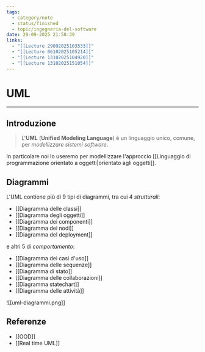 ```yaml
---
tags:
  - category/note
  - status/finished
  - topic/ingegneria-del-software
date: 29-09-2025 21:58:39
links:
  - "[[Lecture 29092025103533]]"
  - "[[Lecture 06102025105214]]"
  - "[[Lecture 13102025104920]]"
  - "[[Lecture 13102025151054]]"
---
```

# UML
---
## Introduzione
> L'**UML** (**Unified Modeling Language**) è un linguaggio unico, comune, per _modellizzare sistemi software_.

In particolare noi lo useremo per modellizzare l'approccio [[Linguaggio di programmazione orientato a oggetti|orientato agli oggetti]].

## Diagrammi
L'UML contiene più di 9 tipi di diagrammi, tra cui 4 _strutturali_:
- [[Diagramma delle classi]]
- [[Diagramma degli oggetti]]
- [[Diagramma dei componenti]]
- [[Diagramma dei nodi]]
- [[Diagramma del deployment]]

e altri 5 di _comportamento_:
- [[Diagramma dei casi d'uso]]
- [[Diagramma delle sequenze]]
- [[Diagramma di stato]]
- [[Diagramma delle collaborazioni]]
- [[Diagramma statechart]]
- [[Diagramma delle attività]]

![[uml-diagrammi.png]]

## Referenze
- [[OOD]]
- [[Real time UML]]